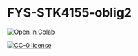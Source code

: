 # FYS-STK4155-oblig2

[![Open In Colab](https://colab.research.google.com/assets/colab-badge.svg)](https://colab.research.google.com/github/Bsingstad/FYS-STK4155-oblig2/blob/main/sgd-neural-networks-and-logistic-reg-from-scratch.ipynb)


[![CC-0 license](https://img.shields.io/badge/License-CC--0-blue.svg)](https://creativecommons.org/licenses/by-nd/4.0)
